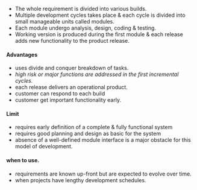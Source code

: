 - The whole requirement is divided into various builds. 
- Multiple development cycles takes place & each cycle is divided into small manageable units called modules. 
- Each module undergo analysis, design, coding & testing. 
- Working version is produced during the first module & each release adds new functionality to the product release. 

#### Advantages 
- uses divide and conquer breakdown of tasks. 
- *high risk or major functions are addressed in the first incremental cycles.*
- each release delivers an operational product. 
- customer can respond to each build 
- customer get important functionality early. 

#### Limit
- requires early definition of a complete & fully functional system 
- requires good planning and design as basic for the system 
- absence of a well-defined module interface is a major obstacle for this model of development. 

#### when to use. 
- requirements are known up-front but are expected to evolve over time. 
- when projects have lengthy development schedules. 

